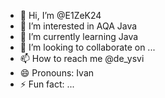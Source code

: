 - 👋 Hi, I’m @E1ZeK24
- 👀 I’m interested in AQA Java
- 🌱 I’m currently learning Java
- 💞️ I’m looking to collaborate on ...
- 📫 How to reach me @de_ysvi
- 😄 Pronouns: Ivan
- ⚡ Fun fact: ...

<!---
E1ZeK24/E1ZeK24 is a ✨ special ✨ repository because its `README.md` (this file) appears on your GitHub profile.
You can click the Preview link to take a look at your changes.
--->
